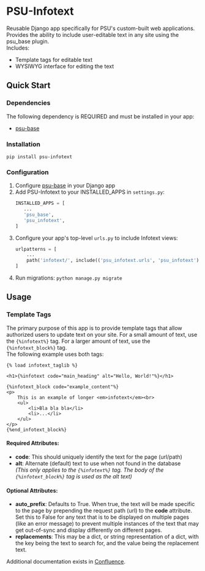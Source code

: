 # PSU-Infotext
Reusable Django app specifically for PSU's custom-built web applications.  
Provides the ability to include user-editable text in any site using the psu_base plugin.  
Includes:
-  Template tags for editable text
-  WYSIWYG interface for editing the text

## Quick Start

### Dependencies
The following dependency is REQUIRED and must be installed in your app:
- [psu-base](https://pypi.org/project/psu-base/)

### Installation
```shell script
pip install psu-infotext
```

### Configuration
1. Configure [psu-base](https://pypi.org/project/psu-base/) in your Django app
1. Add PSU-Infotext to your INSTALLED_APPS in `settings.py`:
    ```python
    INSTALLED_APPS = [
       ...
       'psu_base',
       'psu_infotext',
    ]
    ```
1. Configure your app's top-level `urls.py` to include Infotext views:
    ```python
    urlpatterns = [
        ...
        path('infotext/', include(('psu_infotext.urls', 'psu_infotext'), namespace='infotext')),
    ]
1. Run migrations: `python manage.py migrate`

## Usage
### Template Tags
The primary purpose of this app is to provide template tags that allow authorized users to 
update text on your site.  For a small amount of text, use the `{%infotext%}` tag.
For a larger amount of text, use the `{%infotext_block%}` tag.  
The following example uses both tags:
```
{% load infotext_taglib %}

<h1>{%infotext code="main_heading" alt="Hello, World!"%}</h1>

{%infotext_block code="example_content"%}
<p>
    This is an example of longer <em>infotext</em><br>
    <ul>
        <li>Bla bla bla</li>
        <li>...</li>
    </ul>
</p>
{%end_infotext_block%}
```

#### Required Attributes:
* **code**: This should uniquely identify the text for the page (url/path)
* **alt**: Alternate (default) text to use when not found in the database  
*(This only applies to the `{%infotext%}` tag. The body of the `{%infotext_block%}` tag is used as the alt text)*

#### Optional Attributes:
* **auto_prefix**: Defaults to True.  When true, the text will be made specific to the page by 
prepending the request path (url) to the **code** attribute.  Set this to False for any text that
is to be displayed on multiple pages (like an error message) to prevent multiple instances of the 
text that may get out-of-sync and display differently on different pages.
* **replacements**: This may be a dict, or string representation of a dict, with the key being the 
text to search for, and the value being the replacement text.

Additional documentation exists in 
[Confluence](https://portlandstate.atlassian.net/wiki/spaces/WDT/pages/713523250/Django+Infotext).